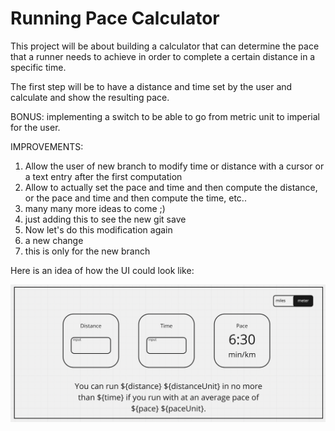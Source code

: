 # Running Pace Calculator

This project will be about building a calculator that can determine the pace that a runner needs to achieve in order to complete a certain distance in a specific time.

The first step will be to have a distance and time set by the user and calculate and show the resulting pace.

BONUS: implementing a switch to be able to go from metric unit to imperial for the user.

IMPROVEMENTS:

1. Allow the user of new branch to modify time or distance with a cursor or a text entry after the first computation
2. Allow to actually set the pace and time and then compute the distance, or the pace and time and then compute the time, etc..
3. many many more ideas to come ;)
4. just adding this to see the new git save
5. Now let's do this modification again
6. a new change
7. this is only for the new branch

Here is an idea of how the UI could look like:

![hello](sketch.png)

